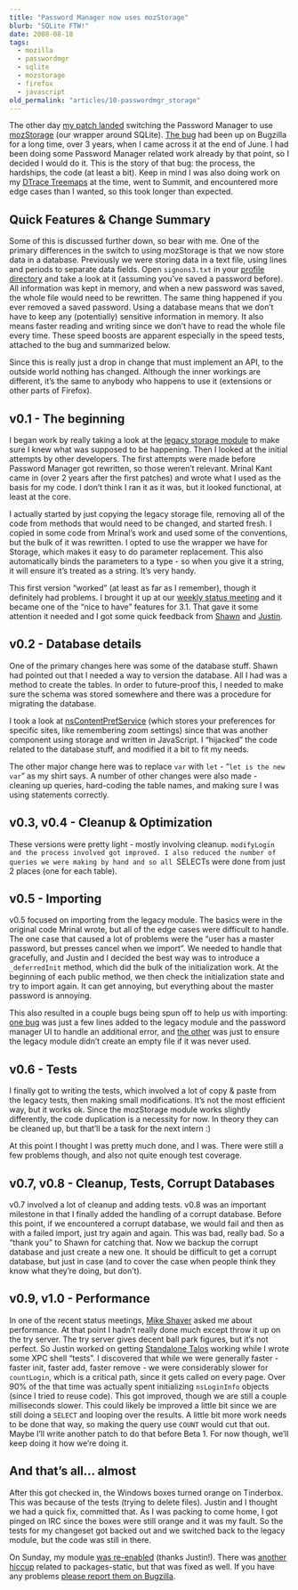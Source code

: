 ```yaml
---
title: "Password Manager now uses mozStorage"
blurb: "SQLite FTW!"
date: 2008-08-18
tags:
  - mozilla
  - passwordmgr
  - sqlite
  - mozstorage
  - firefox
  - javascript
old_permalink: "articles/10-passwordmgr_storage"
---
```



The other day [my patch landed](http://hg.mozilla.org//mozilla-central/index.cgi/rev/c2f416981fa3) switching the Password Manager to use [mozStorage](http://developer.mozilla.org/en/docs/Storage) (our wrapper around SQLite). [The bug](https://bugzilla.mozilla.org/show_bug.cgi?id=288040) had been up on Bugzilla for a long time, over 3 years, when I came across it at the end of June. I had been doing some Password Manager related work already by that point, so I decided I would do it. This is the story of that bug: the process, the hardships, the code (at least a bit). Keep in mind I was also doing work on my [DTrace Treemaps](/posts/dtrace-treemaps-part-1) at the time, went to Summit, and encountered more edge cases than I wanted, so this took longer than expected.

## Quick Features & Change Summary

Some of this is discussed further down, so bear with me. One of the primary differences in the switch to using mozStorage is that we now store data in a database. Previously we were storing data in a text file, using lines and periods to separate data fields. Open `signons3.txt` in your [profile directory](http://support.mozilla.com/en-US/kb/Profiles) and take a look at it (assuming you’ve saved a password before). All information was kept in memory, and when a new password was saved, the whole file would need to be rewritten. The same thing happened if you ever removed a saved password. Using a database means that we don’t have to keep any (potentially) sensitive information in memory. It also means faster reading and writing since we don’t have to read the whole file every time. These speed boosts are apparent especially in the speed tests, attached to the bug and summarized below.

Since this is really just a drop in change that must implement an API, to the outside world nothing has changed. Although the inner workings are different, it’s the same to anybody who happens to use it (extensions or other parts of Firefox).

## v0.1 - The beginning

I began work by really taking a look at the [legacy storage module](http://mxr.mozilla.org/mozilla-central/source/toolkit/components/passwordmgr/src/storage-Legacy.js) to make sure I knew what was supposed to be happening. Then I looked at the initial attempts by other developers. The first attempts were made before Password Manager got rewritten, so those weren’t relevant. Mrinal Kant came in (over 2 years after the first patches) and wrote what I used as the basis for my code. I don’t think I ran it as it was, but it looked functional, at least at the core.

I actually started by just copying the legacy storage file, removing all of the code from methods that would need to be changed, and started fresh. I copied in some code from Mrinal’s work and used some of the conventions, but the bulk of it was rewritten. I opted to use the wrapper we have for Storage, which makes it easy to do parameter replacement. This also automatically binds the parameters to a type - so when you give it a string, it will ensure it’s treated as a string. It’s very handy.

This first version “worked” (at least as far as I remember), though it definitely had problems. I brought it up at our [weekly status meeting](http://wiki.mozilla.org/Firefox3.1/StatusMeetings/) and it became one of the “nice to have” features for 3.1. That gave it some attention it needed and I got some quick feedback from [Shawn](http://shawnwilsher.com) and [Justin](http://blog.mozilla.com/dolske/).

## v0.2 - Database details

One of the primary changes here was some of the database stuff. Shawn had pointed out that I needed a way to version the database. All I had was a method to create the tables. In order to future-proof this, I needed to make sure the schema was stored somewhere and there was a procedure for migrating the database.

I took a look at [nsContentPrefService](http://mxr.mozilla.org/mozilla-central/source/toolkit/components/contentprefs/src/nsContentPrefService.js) (which stores your preferences for specific sites, like remembering zoom settings) since that was another component using storage and written in JavaScript. I “hijacked” the code related to the database stuff, and modified it a bit to fit my needs.

The other major change here was to replace `var` with `let` - “`let is the new var`” as my shirt says. A number of other changes were also made - cleaning up queries, hard-coding the table names, and making sure I was using statements correctly.

## v0.3, v0.4 - Cleanup & Optimization

These versions were pretty light - mostly involving cleanup. `modifyLogin and the process involved got improved. I also reduced the number of queries we were making by hand and so all `SELECTs were done from just 2 places (one for each table).

## v0.5 - Importing

v0.5 focused on importing from the legacy module. The basics were in the original code Mrinal wrote, but all of the edge cases were difficult to handle. The one case that caused a lot of problems were the “user has a master password, but presses cancel when we import”. We needed to handle that gracefully, and Justin and I decided the best way was to introduce a `_deferredInit` method, which did the bulk of the initialization work. At the beginning of each public method, we then check the initialization state and try to import again. It can get annoying, but everything about the master password is annoying.

This also resulted in a couple bugs being spun off to help us with importing: [one bug](https://bugzilla.mozilla.org/show_bug.cgi?id=449810) was just a few lines added to the legacy module and the password manager UI to handle an additional error, and [the other](https://bugzilla.mozilla.org/show_bug.cgi?id=449095) was just to ensure the legacy module didn’t create an empty file if it was never used.

## v0.6 - Tests

I finally got to writing the tests, which involved a lot of copy & paste from the legacy tests, then making small modifications. It’s not the most efficient way, but it works ok. Since the mozStorage module works slightly differently, the code duplication is a necessity for now. In theory they can be cleaned up, but that’ll be a task for the next intern :)

At this point I thought I was pretty much done, and I was. There were still a few problems though, and also not quite enough test coverage.

## v0.7, v0.8 - Cleanup, Tests, Corrupt Databases

v0.7 involved a lot of cleanup and adding tests. v0.8 was an important milestone in that I finally added the handling of a corrupt database. Before this point, if we encountered a corrupt database, we would fail and then as with a failed import, just try again and again. This was bad, really bad. So a “thank you” to Shawn for catching that. Now we backup the corrupt database and just create a new one. It should be difficult to get a corrupt database, but just in case (and to cover the case when people think they know what they’re doing, but don’t).

## v0.9, v1.0 - Performance

In one of the recent status meetings, [Mike Shaver](http://shaver.off.net/diary/) asked me about performance. At that point I hadn’t really done much except throw it up on the try server. The try server gives decent ball park figures, but it’s not perfect. So Justin worked on getting [Standalone Talos](http://wiki.mozilla.org/StandaloneTalos) working while I wrote some XPC shell “tests”. I discovered that while we were generally faster - faster init, faster add, faster remove - we were considerably slower for `countLogin`, which is a critical path, since it gets called on every page. Over 90% of the that time was actually spent initializing `nsLoginInfo` objects (since I tried to reuse code). This got improved, though we are still a couple milliseconds slower. This could likely be improved a little bit since we are still doing a `SELECT` and looping over the results. A little bit more work needs to be done that way, so making the query use `COUNT` would cut that out. Maybe I’ll write another patch to do that before Beta 1. For now though, we’ll keep doing it how we’re doing it.

## And that’s all… almost

After this got checked in, the Windows boxes turned orange on Tinderbox. This was because of the tests (trying to delete files). Justin and I thought we had a quick fix, committed that. As I was packing to come home, I got pinged on IRC since the boxes were still orange and it was my fault. So the tests for my changeset got backed out and we switched back to the legacy module, but the code was still in there.

On Sunday, my module [was re-enabled](http://hg.mozilla.org/mozilla-central/index.cgi/rev/063c145b2a09) (thanks Justin!). There was [another hiccup](https://bugzilla.mozilla.org/show_bug.cgi?id=451040) related to packages-static, but that was fixed as well. If you have any problems [please report them on Bugzilla](https://bugzilla.mozilla.org/enter_bug.cgi?component=Password%20Manager&product=Toolkit).
